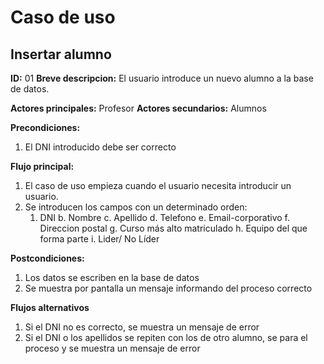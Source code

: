# Caso de uso

## Insertar alumno

**ID:** 01
**Breve descripcion:** El usuario introduce un nuevo alumno a la base de datos.

**Actores principales:** Profesor
**Actores secundarios:** Alumnos

**Precondiciones:**
1. El DNI introducido debe ser correcto

**Flujo principal:**
1. El caso de uso empieza cuando el usuario necesita introducir un usuario.
2. Se introducen los campos con un determinado orden:
   1. DNI
  b. Nombre
  c. Apellido
  d. Telefono
  e. Email-corporativo
  f. Direccion postal
  g. Curso más alto matriculado
  h. Equipo del que forma parte
  i. Lider/ No Líder

**Postcondiciones:**
1. Los datos se escriben en la base de datos
2. Se muestra por pantalla un mensaje informando del proceso correcto

**Flujos alternativos**
1. Si el DNI no es correcto, se muestra un mensaje de error
2. Si el DNI o los apellidos se repiten con los de otro alumno, se para el proceso y se muestra un mensaje de error
